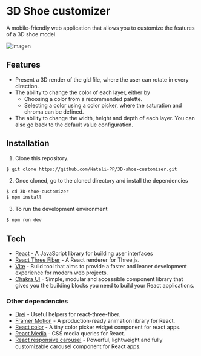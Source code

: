 # 3D Shoe customizer

A mobile-friendly web application that allows you to customize the features of a 3D shoe model.

![imagen](https://user-images.githubusercontent.com/52763331/221036262-5f0ce72d-a6cb-4f1f-bf5f-ec70a207401a.png)


## Features

- Present a 3D render of the gld file, where the user can rotate in every direction.
- The ability to change the color of each layer, either by
    - Choosing a color from a recommended palette.
    - Selecting a color using a color picker, where the saturation and chroma can be defined.
- The ability to change the width, height and depth of each layer. You can also go back to the default value configuration.



## Installation

1. Clone this repository.

```sh
$ git clone https://github.com/Natali-PP/3D-shoe-customizer.git
```
2. Once cloned, go to the cloned directory and install the dependencies
```sh
$ cd 3D-shoe-customizer
$ npm install
```

3. To run the development environment
```sh
$ npm run dev
```
## Tech

- [React](https://reactjs.org/) - A JavaScript library for building user interfaces
- [React Three Fiber](https://docs.pmnd.rs/react-three-fiber/getting-started/introduction) - A React renderer for Three.js.
- [Vite](https://vitejs.dev/) - Build tool that aims to provide a faster and leaner development experience for modern web projects.
- [Chakra UI](https://chakra-ui.com/) - Simple, modular and accessible component library that gives you the building blocks you need to build your React applications.

### Other dependencies
- [Drei](https://github.com/pmndrs/drei) - Useful helpers for react-three-fiber.
- [Framer Motion](https://www.framer.com/motion/) - A production-ready animation library for React.
- [React color](https://uiwjs.github.io/react-color/) - A tiny color picker widget component for react apps.
- [React Media](https://github.com/ReactTraining/react-media) - CSS media queries for React.
- [React responsive carousel](https://github.com/leandrowd/react-responsive-carousel) - Powerful, lightweight and fully customizable carousel component for React apps.
